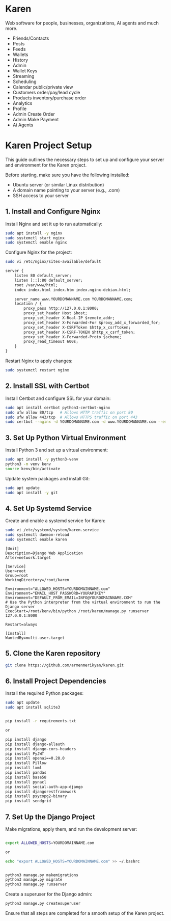 # Karen

Web software for people, businesses, organizations, AI agents and much more.

- Friends/Contacts 
- Posts 
- Feeds 
- Wallets
- History 
- Admin
- Wallet Keys 
- Streaming
- Scheduling 
- Calendar public/private view
- Customers order/pay/lead cycle
- Products inventory/purchase order 
- Analytics
- Profile
- Admin Create Order
- Admin Make Payment
- Ai Agents 

# Karen Project Setup

This guide outlines the necessary steps to set up and configure your server and environment for the Karen project.

Before starting, make sure you have the following installed:

- Ubuntu server (or similar Linux distribution)
- A domain name pointing to your server (e.g., <YOURDOMANNAME>.com)
- SSH access to your server

## 1. Install and Configure Nginx

Install Nginx and set it up to run automatically:

```bash
sudo apt install -y nginx
sudo systemctl start nginx
sudo systemctl enable nginx
```

Configure Nginx for the project:

```bash
sudo vi /etc/nginx/sites-available/default
```
```default
server {
	listen 80 default_server;
	listen [::]:80 default_server;
	root /var/www/html;
	index index.html index.htm index.nginx-debian.html;

	server_name www.YOURDOMANNAME.com YOURDOMANNAME.com;
    location / {
        proxy_pass http://127.0.0.1:8000;
        proxy_set_header Host $host;
        proxy_set_header X-Real-IP $remote_addr;
        proxy_set_header X-Forwarded-For $proxy_add_x_forwarded_for;
        proxy_set_header X-CSRFToken $http_x_csrftoken;
        proxy_set_header X-CSRF-TOKEN $http_x_csrf_token;
	    proxy_set_header X-Forwarded-Proto $scheme;
        proxy_read_timeout 600s;
    }
} 
```

Restart Nginx to apply changes:

```bash
sudo systemctl restart nginx
```

## 2. Install SSL with Certbot

Install Certbot and configure SSL for your domain:

```bash
sudo apt install certbot python3-certbot-nginx
sudo ufw allow 80/tcp   # Allows HTTP traffic on port 80
sudo ufw allow 443/tcp  # Allows HTTPS traffic on port 443
sudo certbot --nginx -d YOURDOMANNAME.com -d www.YOURDOMANNAME.com --email info@YOURDOMANNAME.com
```

## 3. Set Up Python Virtual Environment

Install Python 3 and set up a virtual environment:

```bash
sudo apt install -y python3-venv
python3 -m venv kenv
source kenv/bin/activate
```

Update system packages and install Git:

```bash
sudo apt update
sudo apt install -y git
```

## 4. Set Up Systemd Service

Create and enable a systemd service for Karen:

```bash
sudo vi /etc/systemd/system/karen.service
sudo systemctl daemon-reload
sudo systemctl enable karen
```

```Service
[Unit]
Description=Django Web Application
After=network.target

[Service]
User=root
Group=root
WorkingDirectory=/root/karen

Environment="ALLOWED_HOSTS=YOURDOMAINNAME.com"
Environment="EMAIL_HOST_PASSWORD=YOURAPIKEY"
Environment="DEFAULT_FROM_EMAIL=INFO@YOURDOMAINNAME.COM"
# Use the Python interpreter from the virtual environment to run the Django server
ExecStart=/root/kenv/bin/python /root/karen/manage.py runserver 127.0.0.1:8000

Restart=always

[Install]
WantedBy=multi-user.target
```

## 5. Clone the Karen repository

```bash
git clone https://github.com/armenmerikyan/karen.git

```

## 6. Install Project Dependencies

Install the required Python packages:

```bash
sudo apt update
sudo apt install sqlite3


pip install -r requirements.txt

or 

pip install django
pip install django-allauth
pip install django-cors-headers
pip install PyJWT
pip install openai==0.28.0
pip install Pillow
pip install lxml
pip install pandas
pip install base58
pip install pynacl
pip install social-auth-app-django
pip install djangorestframework
pip install psycopg2-binary
pip install sendgrid
```

## 7. Set Up the Django Project

Make migrations, apply them, and run the development server:

```bash

export ALLOWED_HOSTS=YOURDOMAINNAME.com

or 

echo "export ALLOWED_HOSTS=YOURDOMAINNAME.com" >> ~/.bashrc


python3 manage.py makemigrations
python3 manage.py migrate
python3 manage.py runserver
```

Create a superuser for the Django admin:

```bash
python3 manage.py createsuperuser
```

Ensure that all steps are completed for a smooth setup of the Karen project.

 

